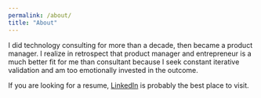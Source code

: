 ```yaml
---
permalink: /about/
title: "About"
---
```


I did technology consulting for more than a decade, then became a product manager. I realize in retrospect that product manager and entrepreneur is a much better fit for me than consultant because I seek constant iterative validation and am too emotionally invested in the outcome.

If you are looking for a resume, <a href="https://www.linkedin.com/in/bhalliburton/">LinkedIn</a> is probably the best place to visit.
